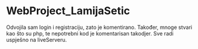# WebProject_LamijaSetic
Odvojila sam login i registraciju, zato je komentirano. Također, mnoge stvari kao što su php, te nepotrebni kod je komentarisan takodjer.
Sve radi uspješno na liveServeru.